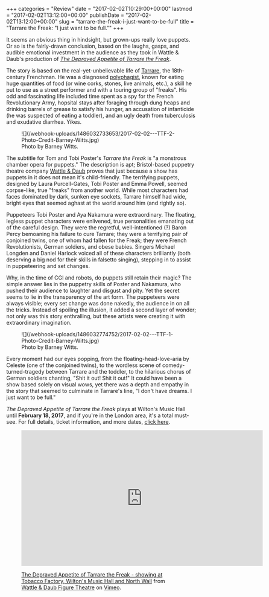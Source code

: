 +++
categories = "Review"
date = "2017-02-02T10:29:00+00:00"
lastmod = "2017-02-02T13:12:00+00:00"
publishDate = "2017-02-02T13:12:00+00:00"
slug = "tarrare-the-freak-i-just-want-to-be-full"
title = "Tarrare the Freak: &quot;I just want to be full.&quot;"
+++

It seems an obvious thing in hindsight, but grown-ups really love puppets. Or so is the fairly-drawn conclusion, based on the laughs, gasps, and audible emotional investment in the audience as they took in Wattle & Daub's production of [*The Depraved Appetite of Tarrare the Freak*](http://www.wattleanddaub.co.uk/tarrare.html). 

The story is based on the real-yet-unbelievable life of [Tarrare](https://en.wikipedia.org/wiki/Tarrare), the 18th-century Frenchman. He was a diagnosed [polyphagist](https://en.wikipedia.org/wiki/Polyphagia), known for eating huge quantities of food (or wine corks, stones, live animals, etc.), a skill he put to use as a street performer and with a touring group of "freaks". His odd and fascinating life included time spent as a spy for the French Revolutionary Army, hopsital stays after foraging through dung heaps and drinking barrels of grease to satisfy his hunger, an accusation of infanticide (he was suspected of eating a toddler), and an ugly death from tuberculosis and exudative diarrhea. Yikes.

<figure data-type="image">
![](/webhook-uploads/1486032733653/2017-02-02---TTF-2-Photo-Credit-Barney-Witts.jpg)
<figcaption>Photo by Barney Witts.</figcaption>
</figure>

The subtitle for Tom and Tobi Poster's *Tarrare the Freak* is "a monstrous chamber opera for puppets." The description is apt; Bristol-based puppetry theatre company [Wattle & Daub](http://www.wattleanddaub.co.uk/about.html) proves that just because a show has puppets in it does not mean it's child-friendly. The terrifying puppets, designed by Laura Purcell-Gates, Tobi Poster and Emma Powell, seemed corpse-like, true "freaks" from another world. While most characters had faces dominated by dark, sunken eye sockets, Tarrare himself had wide, bright eyes that seemed aghast at the world around him (and rightly so).

Puppeteers Tobi Poster and Aya Nakamura were extraordinary. The floating, legless puppet characters were enlivened, true personalities emanating out of the careful design. They were the regretful, well-intentioned (?) Baron Percy bemoaning his failure to cure Tarrare; they were a terrifying pair of conjoined twins, one of whom had fallen for the Freak; they were French Revolutionists, German soldiers, and obese babies. Singers Michael Longden and Daniel Harlock voiced all of these characters brilliantly (both deserving a big nod for their skills in falsetto singing), stepping in to assist in puppeteering and set changes.

Why, in the time of CGI and robots, do puppets still retain their magic? The simple answer lies in the puppetry skills of Poster and Nakamura, who pushed their audience to laughter and disgust and pity. Yet the secret seems to lie in the transparency of the art form. The puppeteers were always visible; every set change was done nakedly, the audience in on all the tricks. Instead of spoiling the illusion, it added a second layer of wonder; not only was this story enthralling, but these artists were creating it with extraordinary imagination.

<figure data-type="image">
![](/webhook-uploads/1486032774752/2017-02-02---TTF-1-Photo-Credit-Barney-Witts.jpg)
<figcaption>Photo by Barney Witts.</figcaption>
</figure>

Every moment had our eyes popping, from the floating-head-love-aria by Celeste (one of the conjoined twins), to the wordless scene of comedy-turned-tragedy between Tarrare and the toddler, to the hilarious chorus of German soldiers chanting, "Shit it out! Shit it out!" It could have been a show based solely on visual wows, yet there was a depth and empathy in the story that seemed to culminate in Tarrare's line, "I don't have dreams. I just want to be full."

*The Depraved Appetite of Tarrare the Freak* plays at Wilton's Music Hall until **February 18, 2017**, and if you're in the London area, it's a total must-see. For full details, ticket information, and more dates, [click here](http://www.wattleanddaub.co.uk/tarrare.html).

<figure data-type="video">
<iframe src="https://player.vimeo.com/video/53101351" width="640" height="360" frameborder="0" webkitallowfullscreen mozallowfullscreen allowfullscreen></iframe>
<p><a href="https://vimeo.com/53101351">The Depraved Appetite of Tarrare the Freak - showing at Tobacco Factory, Wilton&#039;s Music Hall and North Wall</a> from <a href="https://vimeo.com/wattleanddaub">Wattle &amp; Daub Figure Theatre</a> on <a href="https://vimeo.com">Vimeo</a>.</p>
</figure>
